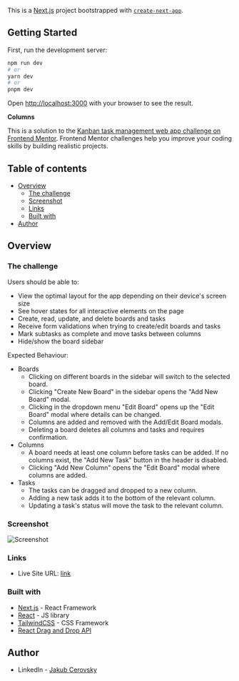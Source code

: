 This is a [Next.js](https://nextjs.org/) project bootstrapped with [`create-next-app`](https://github.com/vercel/next.js/tree/canary/packages/create-next-app).

## Getting Started

First, run the development server:

```bash
npm run dev
# or
yarn dev
# or
pnpm dev
```

Open [http://localhost:3000](http://localhost:3000) with your browser to see the result.



**Columns**

This is a solution to the [Kanban task management web app challenge on Frontend Mentor](https://www.frontendmentor.io/challenges/kanban-task-management-web-app-wgQLt-HlbB). Frontend Mentor challenges help you improve your coding skills by building realistic projects.

## Table of contents

- [Overview](#overview)
  - [The challenge](#the-challenge)
  - [Screenshot](#screenshot)
  - [Links](#links)
  - [Built with](#built-with)
- [Author](#author)

## Overview

### The challenge

Users should be able to:

- View the optimal layout for the app depending on their device's screen size
- See hover states for all interactive elements on the page
- Create, read, update, and delete boards and tasks
- Receive form validations when trying to create/edit boards and tasks
- Mark subtasks as complete and move tasks between columns
- Hide/show the board sidebar

Expected Behaviour:

- Boards
  - Clicking on different boards in the sidebar will switch to the selected board.
  - Clicking "Create New Board" in the sidebar opens the "Add New Board" modal.
  - Clicking in the dropdown menu "Edit Board" opens up the "Edit Board" modal where details can be changed.
  - Columns are added and removed with the Add/Edit Board modals.
  - Deleting a board deletes all columns and tasks and requires confirmation.
- Columns
  - A board needs at least one column before tasks can be added. If no columns exist, the "Add New Task" button in the header is disabled.
  - Clicking "Add New Column" opens the "Edit Board" modal where columns are added.
- Tasks
  - The tasks can be dragged and dropped to a new column.
  - Adding a new task adds it to the bottom of the relevant column.
  - Updating a task's status will move the task to the relevant column.


### Screenshot

![Screenshot](<./public/assets/screenshot.png.png>)

### Links

- Live Site URL: [link](https://localhost)

### Built with

- [Next.js](https://nextjs.org/) - React Framework
- [React](https://reactjs.org/) - JS library
- [TailwindCSS](https://tailwindcss.com/) - CSS Framework
- [React Drag and Drop API](https://react-dnd.github.io/react-dnd/about)



## Author

- LinkedIn - [Jakub Cerovsky](https://www.linkedin.com/in/jakub-cerovsky-288161173/)


